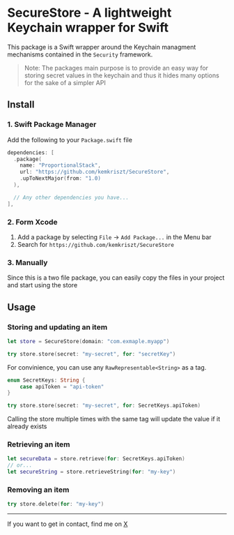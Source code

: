 #  SecureStore - A lightweight Keychain wrapper for Swift

This package is a Swift wrapper around the Keychain managment mechanisms contained in the `Security` framework.

> Note: The packages main purpose is to provide an easy way for storing secret values in the keychain and thus it hides many options for the sake of a simpler API 

## Install

### 1. Swift Package Manager

Add the following to your `Package.swift` file

```swift
dependencies: [
  .package(
    name: "ProportionalStack",
    url: "https://github.com/kemkriszt/SecureStore",
    .upToNextMajor(from: "1.0)
  ),

  // Any other dependencies you have...
],
```

### 2. Form Xcode

1. Add a package by selecting `File` → `Add Package...` in the Menu bar
2. Search for `https://github.com/kemkriszt/SecureStore`

### 3. Manually

Since this is a two file package, you can easily copy the files in your project and start using the store

## Usage

### Storing and updating an item

```swift
let store = SecureStore(domain: "com.exmaple.myapp")

try store.store(secret: "my-secret", for: "secretKey")
```

For convinience, you can use any `RawRepresentable<String>` as a tag. 

```swift
enum SecretKeys: String {
    case apiToken = "api-token"
}

try store.store(secret: "my-secret", for: SecretKeys.apiToken)
```

Calling the store multiple times with the same tag will update the value if it already exists

### Retrieving an item

```swift
let secureData = store.retrieve(for: SecretKeys.apiToken)
// or...
let secureString = store.retrieveString(for: "my-key")
```

### Removing an item

```swift
try store.delete(for: "my-key")
```

---

If you want to get in contact, find me on [X](https://x.com/@kkemenes_)
